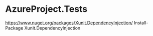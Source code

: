 ﻿# AzureProject.Tests

https://www.nuget.org/packages/Xunit.DependencyInjection/
Install-Package Xunit.DependencyInjection
